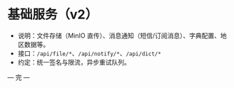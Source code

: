 # 基础服务（v2）

- 说明：文件存储（MinIO 直传）、消息通知（短信/订阅消息）、字典配置、地区数据等。
- 接口：`/api/file/*`、`/api/notify/*`、`/api/dict/*`
- 约定：统一签名与限流，异步重试队列。

— 完 —
